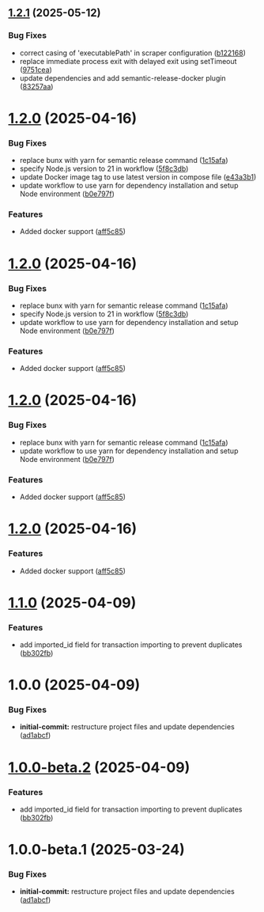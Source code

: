 ## [1.2.1](https://github.com/tomerh2001/israeli-banks-actual-budget-importer/compare/v1.2.0...v1.2.1) (2025-05-12)


### Bug Fixes

* correct casing of 'executablePath' in scraper configuration ([b122168](https://github.com/tomerh2001/israeli-banks-actual-budget-importer/commit/b1221688ae0f9912b8d51f4a42e2f7ff57349443))
* replace immediate process exit with delayed exit using setTimeout ([9751cea](https://github.com/tomerh2001/israeli-banks-actual-budget-importer/commit/9751cea84c250d0946e0f15106b46904f7cbd23a))
* update dependencies and add semantic-release-docker plugin ([83257aa](https://github.com/tomerh2001/israeli-banks-actual-budget-importer/commit/83257aa2e342accac105d9f38fe854e4942bcec5))

# [1.2.0](https://github.com/tomerh2001/israeli-banks-actual-budget-importer/compare/v1.1.0...v1.2.0) (2025-04-16)


### Bug Fixes

* replace bunx with yarn for semantic release command ([1c15afa](https://github.com/tomerh2001/israeli-banks-actual-budget-importer/commit/1c15afa2f0b4aa2247538ff0273b97639bac9f32))
* specify Node.js version to 21 in workflow ([5f8c3db](https://github.com/tomerh2001/israeli-banks-actual-budget-importer/commit/5f8c3db7b8d055e2d5b11acee3f9b45d5ef621b3))
* update Docker image tag to use latest version in compose file ([e43a3b1](https://github.com/tomerh2001/israeli-banks-actual-budget-importer/commit/e43a3b11e2271818f00f55a985c363c9a2fe4d5f))
* update workflow to use yarn for dependency installation and setup Node environment ([b0e797f](https://github.com/tomerh2001/israeli-banks-actual-budget-importer/commit/b0e797fdcbefb6390e85ccecaf598d37d67f9f04))


### Features

* Added docker support ([aff5c85](https://github.com/tomerh2001/israeli-banks-actual-budget-importer/commit/aff5c8559f194a44c4c29f8ee1cd24f89fb11f62))

# [1.2.0](https://github.com/tomerh2001/israeli-banks-actual-budget-importer/compare/v1.1.0...v1.2.0) (2025-04-16)


### Bug Fixes

* replace bunx with yarn for semantic release command ([1c15afa](https://github.com/tomerh2001/israeli-banks-actual-budget-importer/commit/1c15afa2f0b4aa2247538ff0273b97639bac9f32))
* specify Node.js version to 21 in workflow ([5f8c3db](https://github.com/tomerh2001/israeli-banks-actual-budget-importer/commit/5f8c3db7b8d055e2d5b11acee3f9b45d5ef621b3))
* update workflow to use yarn for dependency installation and setup Node environment ([b0e797f](https://github.com/tomerh2001/israeli-banks-actual-budget-importer/commit/b0e797fdcbefb6390e85ccecaf598d37d67f9f04))


### Features

* Added docker support ([aff5c85](https://github.com/tomerh2001/israeli-banks-actual-budget-importer/commit/aff5c8559f194a44c4c29f8ee1cd24f89fb11f62))

# [1.2.0](https://github.com/tomerh2001/israeli-banks-actual-budget-importer/compare/v1.1.0...v1.2.0) (2025-04-16)


### Bug Fixes

* replace bunx with yarn for semantic release command ([1c15afa](https://github.com/tomerh2001/israeli-banks-actual-budget-importer/commit/1c15afa2f0b4aa2247538ff0273b97639bac9f32))
* update workflow to use yarn for dependency installation and setup Node environment ([b0e797f](https://github.com/tomerh2001/israeli-banks-actual-budget-importer/commit/b0e797fdcbefb6390e85ccecaf598d37d67f9f04))


### Features

* Added docker support ([aff5c85](https://github.com/tomerh2001/israeli-banks-actual-budget-importer/commit/aff5c8559f194a44c4c29f8ee1cd24f89fb11f62))

# [1.2.0](https://github.com/tomerh2001/israeli-banks-actual-budget-importer/compare/v1.1.0...v1.2.0) (2025-04-16)


### Features

* Added docker support ([aff5c85](https://github.com/tomerh2001/israeli-banks-actual-budget-importer/commit/aff5c8559f194a44c4c29f8ee1cd24f89fb11f62))

# [1.1.0](https://github.com/tomerh2001/israeli-banks-actual-budget-importer/compare/v1.0.0...v1.1.0) (2025-04-09)


### Features

* add imported_id field for transaction importing to prevent duplicates ([bb302fb](https://github.com/tomerh2001/israeli-banks-actual-budget-importer/commit/bb302fbfc898644ae276863407e59fda2319edbd))

# 1.0.0 (2025-04-09)


### Bug Fixes

* **initial-commit:** restructure project files and update dependencies ([ad1abcf](https://github.com/tomerh2001/israeli-banks-actual-budget-importer/commit/ad1abcf4e405f2356342b684fff3773a92b3b4ce))
# [1.0.0-beta.2](https://github.com/tomerh2001/israeli-banks-actual-budget-importer/compare/v1.0.0-beta.1...v1.0.0-beta.2) (2025-04-09)


### Features

* add imported_id field for transaction importing to prevent duplicates ([bb302fb](https://github.com/tomerh2001/israeli-banks-actual-budget-importer/commit/bb302fbfc898644ae276863407e59fda2319edbd))

# 1.0.0-beta.1 (2025-03-24)


### Bug Fixes

* **initial-commit:** restructure project files and update dependencies ([ad1abcf](https://github.com/tomerh2001/israeli-banks-actual-budget-importer/commit/ad1abcf4e405f2356342b684fff3773a92b3b4ce))
